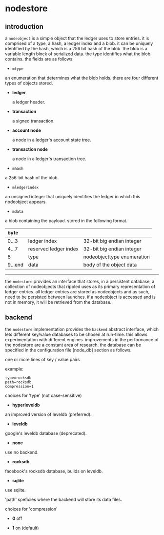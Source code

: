 ﻿# nodestore

## introduction

a `nodeobject` is a simple object that the ledger uses to store entries. it is 
comprised of a type, a hash, a ledger index and a blob. it can be uniquely 
identified by the hash, which is a 256 bit hash of the blob. the blob is a 
variable length block of serialized data. the type identifies what the blob 
contains. the fields are as follows: 
    
* `mtype`

 an enumeration that determines what the blob holds. there are four 
 different types of objects stored. 

 * **ledger**
    
   a ledger header.

 * **transaction**
      
   a signed transaction.
      
 * **account node**
        
   a node in a ledger's account state tree.
        
 * **transaction node**
        
   a node in a ledger's transaction tree.
    
* `mhash`

 a 256-bit hash of the blob.

* `mledgerindex`
      
 an unsigned integer that uniquely identifies the ledger in which this 
   nodeobject appears.

* `mdata`
      
 a blob containing the payload. stored in the following format.
 
|byte   |                     |                          |
|:------|:--------------------|:-------------------------|
|0...3  |ledger index         |32-bit big endian integer |
|4...7  |reserved ledger index|32-bit big endian integer |
|8      |type                 |nodeobjecttype enumeration|
|9...end|data                 |body of the object data   |
---    
the `nodestore` provides an interface that stores, in a persistent database, a 
collection of nodeobjects that rippled uses as its primary representation of 
ledger entries. all ledger entries are stored as nodeobjects and as such, need 
to be persisted between launches. if a nodeobject is accessed and is not in 
memory, it will be retrieved from the database.

## backend

the `nodestore` implementation provides the `backend` abstract interface, 
which lets different key/value databases to be chosen at run-time. this allows 
experimentation with different engines. improvements in the performance of the 
nodestore are a constant area of research. the database can be specified in 
the configuration file [node_db] section as follows.

one or more lines of key / value pairs

example:
```
type=rocksdb
path=rocksdb
compression=1
```
choices for 'type' (not case-sensitive)
   
* **hyperleveldb**
  
 an improved version of leveldb (preferred).

* **leveldb**

 google's leveldb database (deprecated).

* **none**

 use no backend.

* **rocksdb**

 facebook's rocksdb database, builds on leveldb. 

* **sqlite**

 use sqlite.

'path' speficies where the backend will store its data files.

choices for 'compression'

* **0** off

* **1** on (default)

